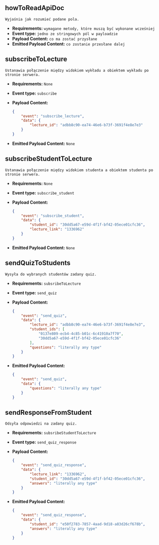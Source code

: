 ## **howToReadApiDoc**

    Wyjaśnia jak rozumieć podane pola.

-   **Requirements:** `wymagane metody, które muszą być wykonane wcześniej`
-   **Event type:** `jedno ze stringowych pól w payloadzie`
-   **Payload Content:** `co ma zostać przysłane`
-   **Emitted Payload Content:** `co zostanie przesłane dalej`

## **subscribeToLecture**

    Ustanawia połączenie między widokiem wykładu a obiektem wykładu po stronie serwera.

-   **Requirements:** `None`
-   **Event type:** `subscribe`
-   **Payload Content:**

    ```json
    {
        "event": "subscribe_lecture",
        "data": {
            "lecture_id": "adbb8c90-ea74-46e6-b73f-3691f4e8e7e3"
        }
    }
    ```
-   **Emitted Payload Content:** `None`

## **subscribeStudentToLecture**

    Ustanawia połączenie między widokiem studenta a obiektem studenta po stronie serwera.

-   **Requirements:** `None`
-   **Event type:** `subscribe_student`
-   **Payload Content:**

    ```json
    {
        "event": "subscribe_student",
        "data": {
            "student_id": "30dd5a67-e59d-4f1f-bf42-05ece01cfc36",
            "lecture_link": "1336962"
        }
    }
    ```
-   **Emitted Payload Content:** `None`

## **sendQuizToStudents**

    Wysyła do wybranych studentów zadany quiz.

-   **Requirements:** `subsribeToLecture`
-   **Event type:** `send_quiz`
-   **Payload Content:**

    ```json
    {
        "event": "send_quiz",
        "data": {
            "lecture_id": "adbb8c90-ea74-46e6-b73f-3691f4e8e7e3",
            "student_ids": [
                "0137e809-ecb4-4c85-b01c-6c41910a7f70",
                "30dd5a67-e59d-4f1f-bf42-05ece01cfc36"
            ],
            "questions": "literally any type"
        }
    }
    ```

-   **Emitted Payload Content:**

    ```json
    {
        "event": "send_quiz",
        "data": {
            "questions": "literally any type"
        }
    }
    ```

## **sendResponseFromStudent**

    Odsyła odpowiedzi na zadany quiz.

-   **Requirements:** `subsribeStudentToLecture`
-   **Event type:** `send_quiz_response`
-   **Payload Content:**

    ```json
    {
        "event": "send_quiz_response",
        "data": {
            "lecture_link": "1336962",
            "student_id": "30dd5a67-e59d-4f1f-bf42-05ece01cfc36",
            "answers": "literally any type"
        }
    }
    ```

-   **Emitted Payload Content:**

    ```json
    {
        "event": "send_quiz_response",
        "data": {
            "student_id": "e50f2783-7857-4aad-9d18-a83d26cf678b",
            "answers": "literally any type"
        }
    }
    ```
